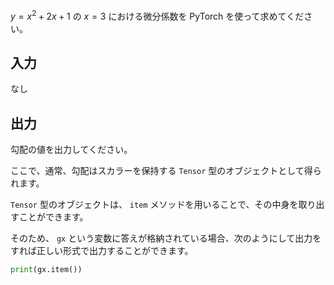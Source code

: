 $y = x^2 + 2x + 1$ の $x=3$ における微分係数を PyTorch を使って求めてください。

## 入力

なし

## 出力

勾配の値を出力してください。

ここで、通常、勾配はスカラーを保持する `Tensor` 型のオブジェクトとして得られます。

`Tensor` 型のオブジェクトは、 `item` メソッドを用いることで、その中身を取り出すことができます。

そのため、 `gx` という変数に答えが格納されている場合、次のようにして出力をすれば正しい形式で出力することができます。

```python
print(gx.item())
```